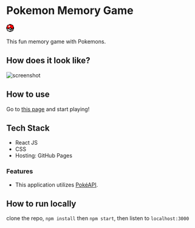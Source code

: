 # Pokemon Memory Game

<img width=20 src="./assets/pokeball.png"/>

This fun memory game with Pokemons.

## How does it look like?

![screenshot](./assets/pokemon.gif)

## How to use

Go to [this page](https://j45t7.github.io/memory-game/) and start playing!

## Tech Stack

- React JS
- CSS
- Hosting: GitHub Pages

### Features

- This application utilizes [PokéAPI](https://pokeapi.co/).

## How to run locally

clone the repo,
`npm install` then `npm start`,
then listen to `localhost:3000`
